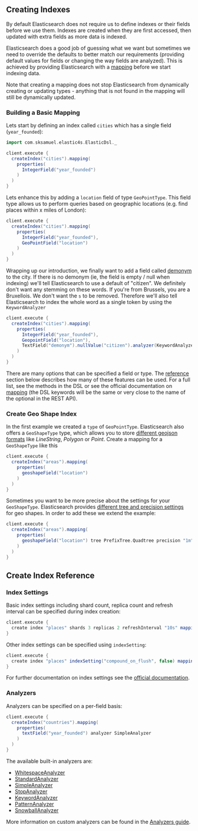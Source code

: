 ## Creating Indexes

By default Elasticsearch does not require us to define indexes or their fields before we use them.
Indexes are created when they are first accessed, then updated with extra fields as more data is indexed.

Elasticsearch does a good job of guessing what we want but sometimes we need to override the defaults to better match our requirements (providing default values for fields or changing the way fields are analyzed).
This is achieved by providing Elasticsearch with a [mapping](http://www.elasticsearch.org/guide/en/elasticsearch/reference/current/mapping.html) before we start indexing data.

Note that creating a mapping does not stop Elasticsearch from dynamically creating or updating types - anything that is not found in the mapping will still be dynamically updated.

### Building a Basic Mapping

Lets start by defining an index called `cities` which has a single field (`year_founded`):

```scala
import com.sksamuel.elastic4s.ElasticDsl._

client.execute {
  createIndex("cities").mapping(
    properties(
      IntegerField("year_founded")
    )
  )
}
```

Lets enhance this by adding a `location` field of type `GeoPointType`. This field type allows us to perform queries based on geographic locations
(e.g. find places within x miles of London):

```scala
client.execute {
  createIndex("cities").mapping(
    properties(
      IntegerField("year_founded"),
      GeoPointField("location")
    )
  )
}
```

Wrapping up our introduction, we finally want to add a field called [demonym](http://en.wikipedia.org/wiki/Demonym) to the city.
If there is no demonym (ie, the field is empty / null when indexing) we'll tell Elasticsearch to use a default of "citizen".
We definitely don't want any stemming on these words. If you're from Brussels, you are a Bruxellois. We don't want the `s` to be removed.
Therefore we'll also tell Elasticsearch to index the whole word as a single token by using the `KeywordAnalyzer`

```scala
client.execute {
  createIndex("cities").mapping(
    properties(
      IntegerField("year_founded"),
      GeopointField("location"),
      TextField("demonym").nullValue("citizen").analyzer(KeywordAnalyzer)
    )
  )
}
```

There are many options that can be specified a field or type. The [reference](#create_index_reference) section below describes how many of these features can be used. For a full list, see the methods in the DSL or see the official documentation on [mapping](http://www.elasticsearch.org/guide/en/elasticsearch/reference/current/mapping.html) (the DSL keywords will be the same or very close to the name of the optional in the REST API).

### Create Geo Shape Index

In the first example we created a `type` of `GeoPointType`. Elasticsearch also offers a `GeoShapeType` type, which allows you to
store [different geojson formats](http://www.elasticsearch.org/guide/en/elasticsearch/reference/current/mapping-geo-shape-type.html#_input_structure_2) like _LineString_, _Polygon_ or _Point_. Create a mapping for a `GeoShapeType` like this

```scala
client.execute {
  createIndex("areas").mapping(
    properties(
      geoshapeField("location")
    )
  )
}
```

Sometimes you want to be more precise about the settings for your `GeoShapeType`. Elasticsearch provides [different tree and precision settings](http://www.elasticsearch.org/guide/en/elasticsearch/reference/current/mapping-geo-shape-type.html#_example_4) for geo shapes. In order to add these we extend the example:

```scala
client.execute {
  createIndex("areas").mapping(
    properties(
      geoshapeField("location") tree PrefixTree.Quadtree precision "1m"
    )
  )
}
```

## Create Index Reference

### Index Settings

Basic index settings including shard count, replica count and refresh interval can be specified during index creation:

```scala
client.execute {
  create index "places" shards 3 replicas 2 refreshInterval "10s" mappings (/* mappings... */)
}
```

Other index settings can be specified using `indexSetting`:

```scala
client.execute {
  create index "places" indexSetting("compound_on_flush", false) mappings (/* mappings... */)
}
```

For further documentation on index settings see the [official documentation](http://www.elasticsearch.org/guide/en/elasticsearch/reference/current/indices-create-index.html#create-index-settings).

### Analyzers

Analyzers can be specified on a per-field basis:

```scala
client.execute {
  createIndex("countries").mapping(
    properties(
      textField("year_founded") analyzer SimpleAnalyzer
    )
  )
}
```

The available built-in analyzers are:

* [WhitespaceAnalyzer](http://www.elasticsearch.org/guide/en/elasticsearch/reference/current/analysis-whitespace-analyzer.html)
* [StandardAnalyzer](http://www.elasticsearch.org/guide/en/elasticsearch/reference/current/analysis-standard-analyzer.html)
* [SimpleAnalyzer](http://www.elasticsearch.org/guide/en/elasticsearch/reference/current/analysis-simple-analyzer.html)
* [StopAnalyzer](http://www.elasticsearch.org/guide/en/elasticsearch/reference/current/analysis-stop-analyzer.html)
* [KeywordAnalyzer](http://www.elasticsearch.org/guide/en/elasticsearch/reference/current/analysis-keyword-analyzer.html)
* [PatternAnalyzer](http://www.elasticsearch.org/guide/en/elasticsearch/reference/current/analysis-pattern-analyzer.html)
* [SnowballAnalyzer](http://www.elasticsearch.org/guide/en/elasticsearch/reference/current/analysis-snowball-analyzer.html)

More information on custom analyzers can be found in the [Analyzers guide](../misc/analyzers.md).
